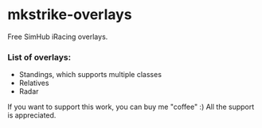 # mkstrike-overlays
Free SimHub iRacing overlays.

### List of overlays:
- Standings, which supports multiple classes
- Relatives
- Radar

If you want to support this work, you can buy me "coffee" :) All the support is appreciated.


